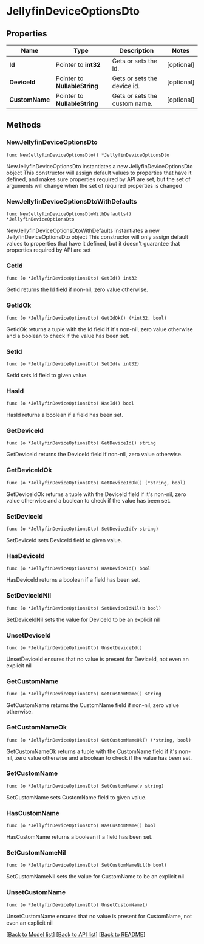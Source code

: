 # JellyfinDeviceOptionsDto

## Properties

Name | Type | Description | Notes
------------ | ------------- | ------------- | -------------
**Id** | Pointer to **int32** | Gets or sets the id. | [optional] 
**DeviceId** | Pointer to **NullableString** | Gets or sets the device id. | [optional] 
**CustomName** | Pointer to **NullableString** | Gets or sets the custom name. | [optional] 

## Methods

### NewJellyfinDeviceOptionsDto

`func NewJellyfinDeviceOptionsDto() *JellyfinDeviceOptionsDto`

NewJellyfinDeviceOptionsDto instantiates a new JellyfinDeviceOptionsDto object
This constructor will assign default values to properties that have it defined,
and makes sure properties required by API are set, but the set of arguments
will change when the set of required properties is changed

### NewJellyfinDeviceOptionsDtoWithDefaults

`func NewJellyfinDeviceOptionsDtoWithDefaults() *JellyfinDeviceOptionsDto`

NewJellyfinDeviceOptionsDtoWithDefaults instantiates a new JellyfinDeviceOptionsDto object
This constructor will only assign default values to properties that have it defined,
but it doesn't guarantee that properties required by API are set

### GetId

`func (o *JellyfinDeviceOptionsDto) GetId() int32`

GetId returns the Id field if non-nil, zero value otherwise.

### GetIdOk

`func (o *JellyfinDeviceOptionsDto) GetIdOk() (*int32, bool)`

GetIdOk returns a tuple with the Id field if it's non-nil, zero value otherwise
and a boolean to check if the value has been set.

### SetId

`func (o *JellyfinDeviceOptionsDto) SetId(v int32)`

SetId sets Id field to given value.

### HasId

`func (o *JellyfinDeviceOptionsDto) HasId() bool`

HasId returns a boolean if a field has been set.

### GetDeviceId

`func (o *JellyfinDeviceOptionsDto) GetDeviceId() string`

GetDeviceId returns the DeviceId field if non-nil, zero value otherwise.

### GetDeviceIdOk

`func (o *JellyfinDeviceOptionsDto) GetDeviceIdOk() (*string, bool)`

GetDeviceIdOk returns a tuple with the DeviceId field if it's non-nil, zero value otherwise
and a boolean to check if the value has been set.

### SetDeviceId

`func (o *JellyfinDeviceOptionsDto) SetDeviceId(v string)`

SetDeviceId sets DeviceId field to given value.

### HasDeviceId

`func (o *JellyfinDeviceOptionsDto) HasDeviceId() bool`

HasDeviceId returns a boolean if a field has been set.

### SetDeviceIdNil

`func (o *JellyfinDeviceOptionsDto) SetDeviceIdNil(b bool)`

 SetDeviceIdNil sets the value for DeviceId to be an explicit nil

### UnsetDeviceId
`func (o *JellyfinDeviceOptionsDto) UnsetDeviceId()`

UnsetDeviceId ensures that no value is present for DeviceId, not even an explicit nil
### GetCustomName

`func (o *JellyfinDeviceOptionsDto) GetCustomName() string`

GetCustomName returns the CustomName field if non-nil, zero value otherwise.

### GetCustomNameOk

`func (o *JellyfinDeviceOptionsDto) GetCustomNameOk() (*string, bool)`

GetCustomNameOk returns a tuple with the CustomName field if it's non-nil, zero value otherwise
and a boolean to check if the value has been set.

### SetCustomName

`func (o *JellyfinDeviceOptionsDto) SetCustomName(v string)`

SetCustomName sets CustomName field to given value.

### HasCustomName

`func (o *JellyfinDeviceOptionsDto) HasCustomName() bool`

HasCustomName returns a boolean if a field has been set.

### SetCustomNameNil

`func (o *JellyfinDeviceOptionsDto) SetCustomNameNil(b bool)`

 SetCustomNameNil sets the value for CustomName to be an explicit nil

### UnsetCustomName
`func (o *JellyfinDeviceOptionsDto) UnsetCustomName()`

UnsetCustomName ensures that no value is present for CustomName, not even an explicit nil

[[Back to Model list]](../README.md#documentation-for-models) [[Back to API list]](../README.md#documentation-for-api-endpoints) [[Back to README]](../README.md)


